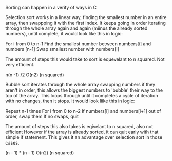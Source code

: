 Sorting can happen in a verity of ways in C

Selection sort works in a linear way, finding the smallest number in an entire array,
then swappping it with the first index.
It keeps going in order iterating through the whole array again and again (miinus the already sorted numbers),
until complete, it would look like this in logic:

For i from 0 to n-1
  Find the smallest number between numbers[i] and numbers [n-1]
  Swap smallest number with numbers[i]

The amount of steps this would take to sort is equevelant to n squared. Not very efficient.

n(n -1) /2
O(n2) (n squared)

Bubble sort iterates through the whole array swapping numbers if they aren't in order,
this allows the biggest numbers to 'bubble' their way to the top of the array.
This loops through until it completes a cycle of iteration with no changes, then it stops.
It would look liike this in logic:

Repeat n-1 times
For i from 0 to n-2
  If numbers[i] and numbers[i+1] out of order, swap them
If no swaps, quit

The amount of steps this also takes is eqivelant to n squared, also not efficient
However if the array is already sorted, it can quit early with that simple if statement.
This gives it an advantage over selection sort in those cases.

(n - 1) * (n - 1)
O(n2) (n squared)
